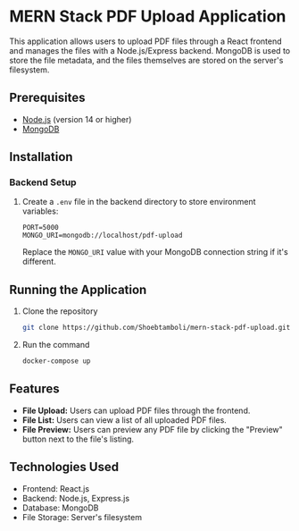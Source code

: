 # MERN Stack PDF Upload Application

This application allows users to upload PDF files through a React frontend and manages the files with a Node.js/Express backend. MongoDB is used to store the file metadata, and the files themselves are stored on the server's filesystem.

## Prerequisites

- [Node.js](https://nodejs.org/) (version 14 or higher)
- [MongoDB](https://www.mongodb.com/try/download/community)

## Installation

### Backend Setup

1. Create a `.env` file in the backend directory to store environment variables:

   ```env
   PORT=5000
   MONGO_URI=mongodb://localhost/pdf-upload
   ```

   Replace the `MONGO_URI` value with your MongoDB connection string if it's different.

## Running the Application

1. Clone the repository

   ```bash
   git clone https://github.com/Shoebtamboli/mern-stack-pdf-upload.git
   ```

2. Run the command

   ```bash
   docker-compose up
   ```

## Features

- **File Upload:** Users can upload PDF files through the frontend.
- **File List:** Users can view a list of all uploaded PDF files.
- **File Preview:** Users can preview any PDF file by clicking the "Preview" button next to the file's listing.

## Technologies Used

- Frontend: React.js
- Backend: Node.js, Express.js
- Database: MongoDB
- File Storage: Server's filesystem
